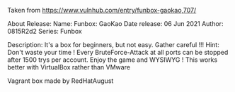 Taken from https://www.vulnhub.com/entry/funbox-gaokao,707/ 

About Release:
    Name: Funbox: GaoKao
    Date release: 06 Jun 2021
    Author: 0815R2d2
    Series: Funbox

Description:
    It's a box for beginners, but not easy. Gather careful !!!
    Hint:
    Don't waste your time ! Every BruteForce-Attack at all ports can be stopped after 1500 trys per account.
    Enjoy the game and WYSIWYG !
    This works better with VirtualBox rather than VMware 

Vagrant box made by RedHatAugust
